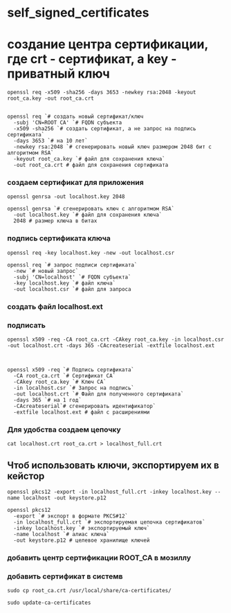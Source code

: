 # self_signed_certificates

# создание центра сертификации, где crt - сертификат, а key - приватный ключ

```
openssl req -x509 -sha256 -days 3653 -newkey rsa:2048 -keyout root_ca.key -out root_ca.crt 


openssl req `# создать новый сертификат/ключ 
  -subj 'CN=ROOT CA' `# FQDN субъекта
  -x509 -sha256 `# создать сертификат, а не запрос на подпись сертификата` 
  -days 3653 `# на 10 лет` 
  -newkey rsa:2048 `# сгенерировать новый ключ размером 2048 бит с алгоритмом RSA` 
  -keyout root_ca.key `# файл для сохранения ключа` 
  -out root_ca.crt # файл для сохранения сертификата
```

### создаем сертификат для приложения

```
openssl genrsa -out localhost.key 2048

openssl genrsa `# сгенерировать ключ с алгоритмом RSA` 
  -out localhost.key `# файл для сохранения ключа` 
  2048 # размер ключа в битах
```

### подпись сертификата ключа

```
openssl req -key localhost.key -new -out localhost.csr

openssl req `# запрос подписи сертификата` 
  -new `# новый запрос` 
  -subj 'CN=localhost' `# FQDN субъекта` 
  -key localhost.key `# файл ключа` 
  -out localhost.csr `# файл для запроса
```

### создать файл localhost.ext
### подписать

```
openssl x509 -req -CA root_ca.crt -CAkey root_ca.key -in localhost.csr -out localhost.crt -days 365 -CAcreateserial -extfile localhost.ext



openssl x509 -req `# Подпись сертификата` 
  -CA root_ca.crt `# Сертификат CA` 
  -CAkey root_ca.key `# Ключ CA` 
  -in localhost.csr `# Запрос на подпись` 
  -out localhost.crt `# Файл для полученного сертификата` 
  -days 365 `# на 1 год` 
  -CAcreateserial`# сгенерировать идентификатор` 
  -extfile localhost.ext # файл с расширениями
```


### Для удобства создаем цепочку
```
cat localhost.crt root_ca.crt > localhost_full.crt
```

## Чтоб использовать ключи, экспортируем их в кейстор

```
openssl pkcs12 -export -in localhost_full.crt -inkey localhost.key --name localhost -out keystore.p12

openssl pkcs12 
  -export `# экспорт в формате PKCS#12` 
  -in localhost_full.crt `# экспортируемая цепочка сертификатов` 
  -inkey localhost.key `# экспортируемый ключ` 
  -name localhost `# алиас ключа` 
  -out keystore.p12 # целевое хранилище ключей
```

### добавить центр сертификации ROOT_CA в мозиллу
### добавить сертификат в системв

```
sudo cp root_ca.crt /usr/local/share/ca-certificates/

sudo update-ca-certificates
```